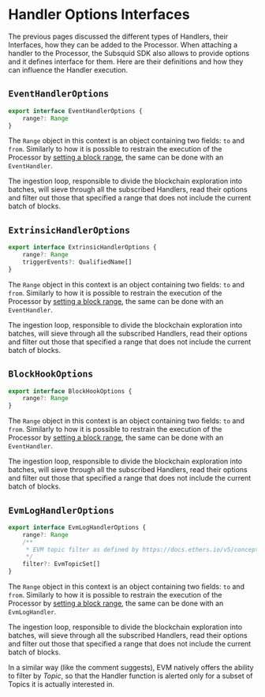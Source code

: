 # Handler Options Interfaces

The previous pages discussed the different types of Handlers, their Interfaces, how they can be added to the Processor. When attaching a handler to the Processor, the Subsquid SDK also allows to provide options and it defines interface for them. Here are their definitions and how they can influence the Handler execution.

## `EventHandlerOptions`

```typescript
export interface EventHandlerOptions {
    range?: Range
}
```

The `Range` object in this context is an object containing two fields: `to` and `from`. Similarly to how it is possible to restrain the execution of the Processor by [setting a block range](/docs/develop-a-squid/squid-processor#start-block-global-execution-range), the same can be done with an `EventHandler`.

The ingestion loop, responsible to divide the blockchain exploration into batches, will sieve through all the subscribed Handlers, read their options and filter out those that specified a range that does not include the current batch of blocks.

## `ExtrinsicHandlerOptions`

```typescript
export interface ExtrinsicHandlerOptions {
    range?: Range
    triggerEvents?: QualifiedName[]
}
```

The `Range` object in this context is an object containing two fields: `to` and `from`. Similarly to how it is possible to restrain the execution of the Processor by [setting a block range](/docs/develop-a-squid/squid-processor#start-block-global-execution-range), the same can be done with an `EventHandler`.

The ingestion loop, responsible to divide the blockchain exploration into batches, will sieve through all the subscribed Handlers, read their options and filter out those that specified a range that does not include the current batch of blocks.

## `BlockHookOptions`

```typescript
export interface BlockHookOptions {
    range?: Range
}

```

The `Range` object in this context is an object containing two fields: `to` and `from`. Similarly to how it is possible to restrain the execution of the Processor by [setting a block range](/docs/develop-a-squid/squid-processor#start-block-global-execution-range), the same can be done with an `EventHandler`.

The ingestion loop, responsible to divide the blockchain exploration into batches, will sieve through all the subscribed Handlers, read their options and filter out those that specified a range that does not include the current batch of blocks.

## `EvmLogHandlerOptions`

```typescript
export interface EvmLogHandlerOptions {
    range?: Range
    /**
     * EVM topic filter as defined by https://docs.ethers.io/v5/concepts/events/#events--filters
     */
    filter?: EvmTopicSet[]
}

```

The `Range` object in this context is an object containing two fields: `to` and `from`. Similarly to how it is possible to restrain the execution of the Processor by [setting a block range](/docs/develop-a-squid/squid-processor#start-block-global-execution-range), the same can be done with an `EvmLogHandler`.

The ingestion loop, responsible to divide the blockchain exploration into batches, will sieve through all the subscribed Handlers, read their options and filter out those that specified a range that does not include the current batch of blocks.

In a similar way (like the comment suggests), EVM natively offers the ability to filter by _Topic_, so that the Handler function is alerted only for a subset of Topics it is actually interested in.&#x20;
